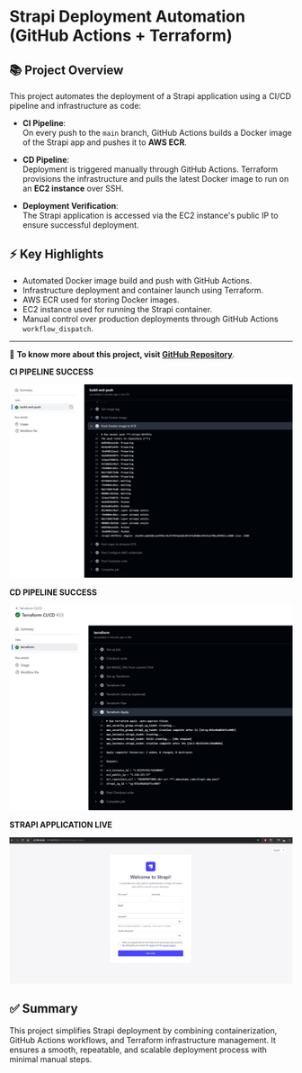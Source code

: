 # Strapi Deployment Automation (GitHub Actions + Terraform)

## 📚 Project Overview

This project automates the deployment of a Strapi application using a CI/CD pipeline and infrastructure as code:

- **CI Pipeline**:  
  On every push to the `main` branch, GitHub Actions builds a Docker image of the Strapi app and pushes it to **AWS ECR**.
  
- **CD Pipeline**:  
  Deployment is triggered manually through GitHub Actions. Terraform provisions the infrastructure and pulls the latest Docker image to run on an **EC2 instance** over SSH.

- **Deployment Verification**:  
  The Strapi application is accessed via the EC2 instance's public IP to ensure successful deployment.

## ⚡ Key Highlights

- Automated Docker image build and push with GitHub Actions.
- Infrastructure deployment and container launch using Terraform.
- AWS ECR used for storing Docker images.
- EC2 instance used for running the Strapi container.
- Manual control over production deployments through GitHub Actions `workflow_dispatch`.

---

🔗 **To know more about this project, visit [GitHub Repository](https://github.com/amie2001/strapi-application.git)**.


 

**CI PIPELINE SUCCESS** 

   ![CI PIPELINE SUCCESS](asset/ci.png)

 
 **CD PIPELINE SUCCESS**

 
   ![CD PIPELINE SUCCESS](asset/cd.png)


 **STRAPI APPLICATION LIVE** 
 
   ![STRAPI APPLICATION LIVE](asset/strapi.png)

 

## ✅ Summary

This project simplifies Strapi deployment by combining containerization, GitHub Actions workflows, and Terraform infrastructure management. It ensures a smooth, repeatable, and scalable deployment process with minimal manual steps.
